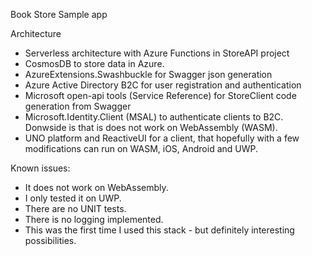 Book Store Sample app

Architecture

* Serverless architecture with Azure Functions in StoreAPI project
* CosmosDB to store data in Azure.
* AzureExtensions.Swashbuckle for Swagger json generation
* Azure Active Directory B2C for user registration and authentication
* Microsoft open-api tools (Service Reference) for StoreClient code generation from Swagger
* Microsoft.Identity.Client (MSAL) to authenticate clients to B2C. Donwside is that is does not work on WebAssembly (WASM).
* UNO platform and ReactiveUI for a client, that hopefully with a few modifications can run on WASM, iOS, Android and UWP.

Known issues:
* It does not work on WebAssembly.
* I only tested it on UWP.
* There are no UNIT tests.
* There is no logging implemented.
* This was the first time I used this stack - but definitely interesting possibilities.


